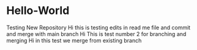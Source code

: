 # Hello-World
Testing New Repository
Hi this is testing edits in read me file and commit and merge with main branch
Hi This is test number 2 for branching and merging
Hi in this test we merge from existing branch
